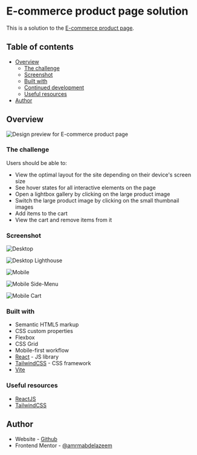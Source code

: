 # E-commerce product page solution

This is a solution to the [E-commerce product page](https://www.frontendmentor.io/challenges/ecommerce-product-page-UPsZ9MJp6).

## Table of contents

- [Overview](#overview)
  - [The challenge](#the-challenge)
  - [Screenshot](#screenshot)
  - [Built with](#built-with)
  - [Continued development](#continued-development)
  - [Useful resources](#useful-resources)
- [Author](#author)


## Overview

![Design preview for E-commerce product page](public/design/desktop-preview.jpg)

### The challenge

Users should be able to:

- View the optimal layout for the site depending on their device's screen size
- See hover states for all interactive elements on the page
- Open a lightbox gallery by clicking on the large product image
- Switch the large product image by clicking on the small thumbnail images
- Add items to the cart
- View the cart and remove items from it

### Screenshot

![Desktop](public/screenshots/Desktop.png)

![Desktop Lighthouse](public/screenshots/Desktop-lighthouse.png)

![Mobile](public/screenshots/Mobile.png)

![Mobile Side-Menu](public/screenshots/Mobile-sidemenu.png)

![Mobile Cart](public/screenshots/Mobile-cart.png)

### Built with

- Semantic HTML5 markup
- CSS custom properties
- Flexbox
- CSS Grid
- Mobile-first workflow
- [React](https://reactjs.org/) - JS library
- [TailwindCSS](https://tailwindcss.com/) - CSS framework
- [Vite](https://vitejs.dev/)


### Useful resources

- [ReactJS](https://react.dev/learn)
- [TailwindCSS](https://tailwindcss.com/docs)


## Author

- Website - [Github](https://github.com/amrmabdelazeem)
- Frontend Mentor - [@amrmabdelazeem](https://www.frontendmentor.io/profile/amrmabdelazeem)